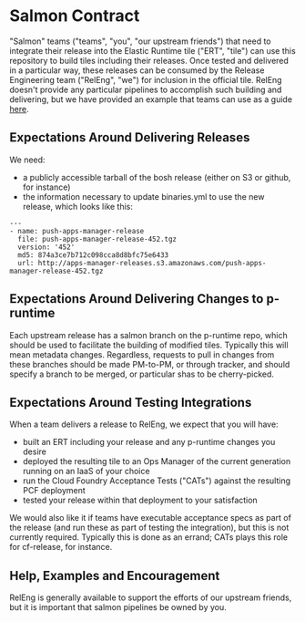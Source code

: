 # Salmon Contract

"Salmon" teams ("teams", "you", "our upstream friends") that need to integrate their release into the Elastic Runtime tile ("ERT", "tile") can use this repository to build tiles including their releases. Once tested and delivered in a particular way, these releases can be consumed by the Release Engineering team ("RelEng", "we") for inclusion in the official tile. RelEng doesn't provide any particular pipelines to accomplish such building and delivering, but we have provided an example that teams can use as a guide [here]().

## Expectations Around Delivering Releases
We need:

- a publicly accessible tarball of the bosh release (either on S3 or github, for instance)
- the information necessary to update binaries.yml to use the new release, which looks like this:

```
---
- name: push-apps-manager-release
  file: push-apps-manager-release-452.tgz
  version: '452'
  md5: 874a3ce7b712c098cca8d8bfc75e6433
  url: http://apps-manager-releases.s3.amazonaws.com/push-apps-manager-release-452.tgz
```

## Expectations Around Delivering Changes to p-runtime
Each upstream release has a salmon branch on the p-runtime repo, which should be used to facilitate the building of modified tiles. Typically this will mean metadata changes. Regardless, requests to pull in changes from these branches should be made PM-to-PM, or through tracker, and should specify a branch to be merged, or particular shas to be cherry-picked.

## Expectations Around Testing Integrations
When a team delivers a release to RelEng, we expect that you will have:

- built an ERT including your release and any p-runtime changes you desire
- deployed the resulting tile to an Ops Manager of the current generation running on an IaaS of your choice
- run the Cloud Foundry Acceptance Tests ("CATs") against the resulting PCF deployment
- tested your release within that deployment to your satisfaction

We would also like it if teams have executable acceptance specs as part of the release (and run these as part of testing the integration), but this is not currently required. Typically this is done as an errand; CATs plays this role for cf-release, for instance.

## Help, Examples and Encouragement
RelEng is generally available to support the efforts of our upstream friends, but it is important that salmon pipelines be owned by you.
